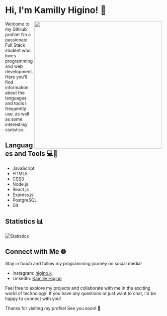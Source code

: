 # Hi, I'm Kamilly Higino! 👋


<img align="right" width="410" src="https://i2.wp.com/allhtaccess.info/wp-content/uploads/2018/03/programming.gif?fit=1281%2C716&ssl=1" />

Welcome to my GitHub profile! I'm a passionate Full Stack student who loves programming and web development. Here you'll find information about the languages and tools I frequently use, as well as some interesting statistics.

## Languages and Tools 💻🔧

- JavaScript
- HTML5
- CSS3
- Node.js
- React.js
- Express.js
- PostgreSQL
- Git

## Statistics 📊

![Statistics](https://github-readme-stats.vercel.app/api?username=higinosk&show_icons=true&count_private=true)

## Connect with Me 🌐

Stay in touch and follow my programming journey on social media!

- Instagram: [higino.k](https://www.instagram.com/higino.k/)
- LinkedIn: [Kamilly Higino](https://www.linkedin.com/in/kamillyhigino/)

Feel free to explore my projects and collaborate with me in the exciting world of technology! If you have any questions or just want to chat, I'd be happy to connect with you!

Thanks for visiting my profile! See you soon! 👋
